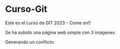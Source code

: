 # Curso-Git
Este es el curso de GIT 2023 - Come on!!

Se ha subido una página web simple con 3 imágenes

Generando un conflicto
